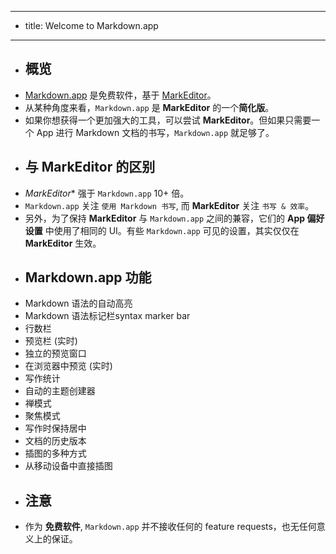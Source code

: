 - --
- title: Welcome to Markdown.app
- --
- ## 概览
- [Markdown.app](https://markdown.app) 是免费软件，基于 [MarkEditor](https://www.markeditor.com)。
- 从某种角度来看，`Markdown.app` 是 **MarkEditor** 的一个**简化版**。
- 如果你想获得一个更加强大的工具，可以尝试 **MarkEditor**。但如果只需要一个 App 进行 Markdown 文档的书写，`Markdown.app` 就足够了。
- ## 与 MarkEditor 的区别
- *MarkEditor** 强于 `Markdown.app` 10+ 倍。
- `Markdown.app` 关注 `使用 Markdown 书写`, 而 **MarkEditor** 关注 `书写 & 效率`。
- 另外，为了保持 **MarkEditor**  与 `Markdown.app` 之间的兼容，它们的 **App 偏好设置** 中使用了相同的 UI。有些 `Markdown.app` 可见的设置，其实仅仅在 **MarkEditor** 生效。
- ## Markdown.app 功能
- Markdown 语法的自动高亮
- Markdown 语法标记栏syntax marker bar
- 行数栏
- 预览栏 (实时)
- 独立的预览窗口
- 在浏览器中预览 (实时)
- 写作统计
- 自动的主题创建器
- 禅模式
- 聚焦模式
- 写作时保持居中
- 文档的历史版本
- 插图的多种方式
- 从移动设备中直接插图
- ## 注意
- 作为 **免费软件**,  `Markdown.app` 并不接收任何的 feature requests，也无任何意义上的保证。
